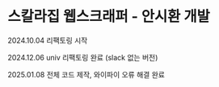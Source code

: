 # 스칼라집 웹스크래퍼 - 안시환 개발

2024.10.04 리팩토링 시작

2024.12.06 univ 리팩토링 완료 (slack 없는 버전)

2025.01.08 전체 코드 제작, 와이파이 오류 해결 완료